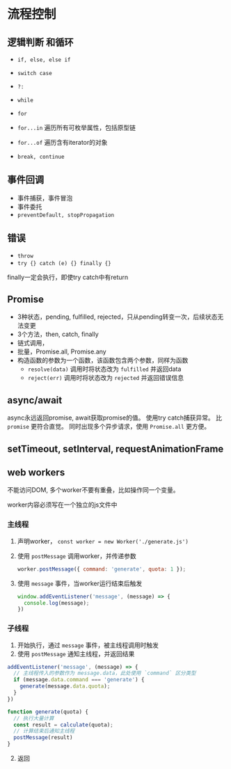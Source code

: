# 流程控制

## 逻辑判断 和循环

* `if, else, else if`
* `switch case`
* `?:`

* `while`
* `for`
* `for...in` 遍历所有可枚举属性，包括原型链
* `for...of` 遍历含有iterator的对象

* `break, continue`

## 事件回调

* 事件捕获，事件冒泡
* 事件委托
* `preventDefault, stopPropagation`

## 错误

* `throw`
* `try {} catch (e) {} finally {}`

finally一定会执行，即使try catch中有return

## Promise

* 3种状态，pending, fulfilled, rejected，只从pending转变一次，后续状态无法变更
* 3个方法，then, catch, finally
* 链式调用，
* 批量，Promise.all, Promise.any
* 构造函数的参数为一个函数，该函数包含两个参数，同样为函数
  * `resolve(data)` 调用时将状态改为 `fulfilled` 并返回data
  * `reject(err)` 调用时将状态改为 `rejected` 并返回错误信息

## async/await

async永远返回promise, await获取promise的值。
使用try catch捕获异常。
比 `promise` 更符合直觉。
同时出现多个异步请求，使用 `Promise.all` 更方便。

## setTimeout, setInterval, requestAnimationFrame

## web workers

不能访问DOM,
多个worker不要有重叠，比如操作同一个变量。

worker内容必须写在一个独立的js文件中

### 主线程

1. 声明worker， `const worker = new Worker('./generate.js')`
2. 使用 `postMessage` 调用worker，并传递参数

    ```js
    worker.postMessage({ command: 'generate', quota: 1 });
    ```

3. 使用 `message` 事件，当worker运行结束后触发

    ```js
    window.addEventListener('message', (message) => {
      console.log(message);
    })
    ```

### 子线程

1. 开始执行，通过 `message` 事件，被主线程调用时触发
2. 使用 `postMessage` 通知主线程，并返回结果

```js
addEventListener('message', (message) => {
  // 主线程传入的参数作为 message.data，此处使用 `command` 区分类型
  if (message.data.command === 'generate') {
    generate(message.data.quota);
  }
})

function generate(quota) {
  // 执行大量计算
  const result = calculate(quota);
  // 计算结束后通知主线程
  postMessage(result)
}
```

2. 返回
